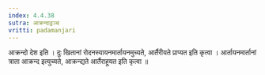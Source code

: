 ```yaml
---
index: 4.4.38
sutra: आक्रन्दाट्ठञ्च
vritti: padamanjari
---
```


 आक्रन्दो देश इति । दुः खितानां रोदनस्यायनमार्तायनमुच्यते, आर्तैरीयते प्राप्यत इति कृत्वा । आर्तायनमार्तानां त्राता आक्रन्द इत्युच्यते, आक्रन्द्यते आर्तैराहूयत इति कृत्वा ॥